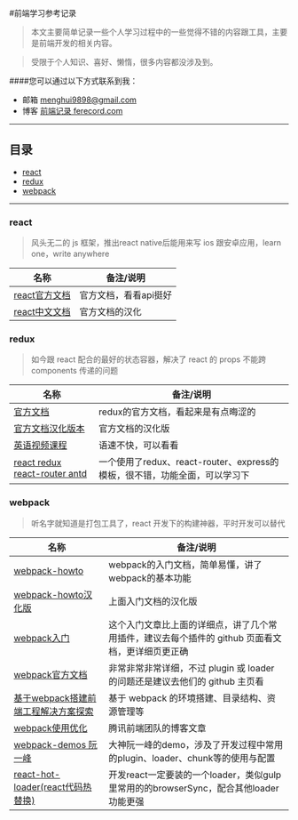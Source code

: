 #前端学习参考记录
 > 本文主要简单记录一些个人学习过程中的一些觉得不错的内容跟工具，主要是前端开发的相关内容。

 > 受限于个人知识、喜好、懒惰，很多内容都没涉及到。

####您可以通过以下方式联系到我：
 - 邮箱 menghui9898@gmail.com
 - 博客 [前端记录 ferecord.com](http://www.ferecord.com/)

---

## 目录
 - [react](#react)
 - [redux](#redux)
 - [webpack](#webpack)


---



<h3 id="react">react</h3>

  > 风头无二的 js 框架，推出react native后能用来写 ios 跟安卓应用，learn one，write anywhere

 名称 | 备注/说明 
 ----- | ----- 
[react官方文档](https://facebook.github.io/react/docs/) | 官方文档，看看api挺好
[react中文文档](http://reactjs.cn/react/docs/getting-started.html) | 官方文档的汉化




<h3 id="redux">redux</h3>

 > 如今跟 react 配合的最好的状态容器，解决了 react 的 props 不能跨 components 传递的问题

 名称 | 备注/说明 
 ----- | ----- 
[官方文档](http://redux.js.org/) | redux的官方文档，看起来是有点晦涩的
[官方文档汉化版本](https://camsong.github.io/redux-in-chinese/index.html) | 官方文档的汉化版
[英语视频课程](https://egghead.io/lessons/javascript-redux-the-single-immutable-state-tree?series=getting-started-with-redux) | 语速不快，可以看看
[react redux react-router antd](https://github.com/yinzSE/webpack-react-redux-express-boilerplate) | 一个使用了redux、react-router、express的模板，很不错，功能全面，可以学习下




<h3 id="webpack">webpack</h3>

 > 听名字就知道是打包工具了，react 开发下的构建神器，平时开发可以替代

 名称 | 备注/说明 
 ----- | ----- 
[webpack-howto](https://github.com/petehunt/webpack-howto) | webpack的入门文档，简单易懂，讲了webpack的基本功能
[webpack-howto汉化版](https://github.com/petehunt/webpack-howto/blob/master/README-zh.md) | 上面入门文档的汉化版 
[webpack入门](https://segmentfault.com/a/1190000002551952) | 这个入门文章比上面的详细点，讲了几个常用插件，建议去每个插件的 github 页面看文档，更详细页更正确
[webpack官方文档](http://webpack.github.io/docs/) | 非常非常非常详细，不过 plugin 或 loader 的问题还是建议去他们的 github 主页看
[基于webpack搭建前端工程解决方案探索](https://segmentfault.com/a/1190000003499526) | 基于 webpack 的环境搭建、目录结构、资源管理等
[webpack使用优化](http://www.alloyteam.com/2016/01/webpack-use-optimization/) | 腾讯前端团队的博客文章
[webpack-demos 阮一峰](https://github.com/ruanyf/webpack-demos) | 大神阮一峰的demo，涉及了开发过程中常用的plugin、loader、chunk等的使用与配置
[react-hot-loader(react代码热替换)](http://gaearon.github.io/react-hot-loader/getstarted/) | 开发react一定要装的一个loader，类似gulp里常用的的browserSync，配合其他loader功能更强

